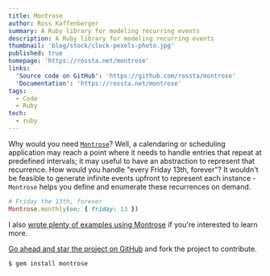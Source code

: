 ```yaml
---
title: Montrose
author: Ross Kaffenberger
summary: A Ruby library for modeling recurring events
description: A Ruby library for modeling recurring events
thumbnail: 'blog/stock/clock-pexels-photo.jpg'
published: true
homepage: 'https://rossta.net/montrose'
links:
  'Source code on GitHub': 'https://github.com/rossta/montrose'
  'Documentation': 'https://rossta.net/montrose'
tags:
  - Code
  - Ruby
tech:
  - ruby
---
```


Why would you need [`Montrose`][1]? Well, a calendaring or scheduling application may reach a point where it needs to handle entries that repeat at predefined intervals; it may useful to have an abstraction to represent that recurrence.  How would you handle "every Friday 13th, forever"? It wouldn't be feasible to generate infinite events upfront to represent each instance - `Montrose` helps
you define and enumerate these recurrences on demand.

```ruby
# Friday the 13th, forever
Montrose.monthly(on: { friday: 13 })
```

I also [wrote plenty of examples using Montrose][3] if you're interested to learn more.

[Go ahead and star the project on GitHub][1] and fork the project to contribute.

`$ gem install montrose`

[1]: https://github.com/rossta/montrose
[2]: http://www.meetup.com/NYC-rb/events/223864952/ "NYC.rb"
[3]: https://rossta.net/blog/recurring-events-in-ruby.html
